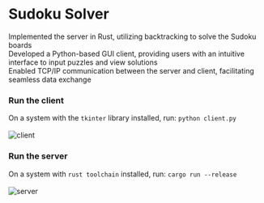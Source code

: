 # Sudoku Solver
Implemented the server in Rust, utilizing backtracking to solve the Sudoku boards  
Developed a Python-based GUI client, providing users with an intuitive interface to input puzzles and view solutions  
Enabled TCP/IP communication between the server and client, facilitating seamless data exchange  
### Run the client
On a system with the `tkinter` library installed, run:
`python client.py`  
<br>
![client](https://github.com/ArchUsr64/sudoku_solver/assets/83179501/a5bdbfff-3e4d-4006-a6c5-83ec82c6b81a)
  
### Run the server
On a system with `rust toolchain` installed, run:
`cargo run --release`  
<br>
![server](https://github.com/ArchUsr64/sudoku_solver/assets/83179501/b281d910-edc8-4c58-88da-de79fc37a74a)

